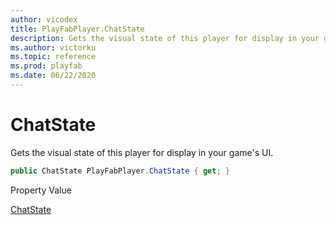 ```yaml
---
author: vicodex
title: PlayFabPlayer.ChatState
description: Gets the visual state of this player for display in your game's UI.
ms.author: victorku
ms.topic: reference
ms.prod: playfab
ms.date: 06/22/2020
---
```


# ChatState

Gets the visual state of this player for display in your game's UI.

```csharp
public ChatState PlayFabPlayer.ChatState { get; }
```

Property Value

[ChatState](../../../enums/partyunitychatstate.md)
